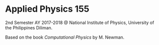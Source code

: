 # Applied Physics 155
2nd Semester AY 2017-2018 @ National Institute of Physics, University of the Philippines Diliman.

Based on the book *Computational Physics* by M. Newman.
